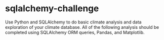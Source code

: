 # sqlalchemy-challenge

Use Python and SQLAlchemy to do basic climate analysis and data exploration of your climate database. All of the following analysis should be completed using SQLAlchemy ORM queries, Pandas, and Matplotlib.
